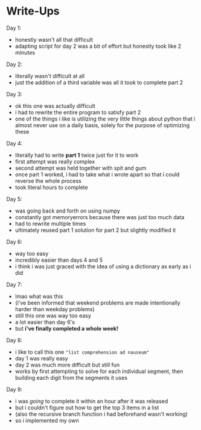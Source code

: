 # Write-Ups

Day 1:

- honestly wasn't all that difficult
- adapting script for day 2 was a bit of effort but honestly took like 2 minutes

Day 2:

- literally wasn't difficult at all
- just the addition of a third variable was all it took to complete part 2

Day 3:

- ok this one was actually difficult
- i had to rewrite the entire program to satisfy part 2
- one of the things i like is utilizing the very little things about python that i almost never use on a daily basis, solely for the purpose of optimizing these

Day 4:

- literally had to write **part 1** twice just for it to work
- first attempt was really complex
- second attempt was held together with spit and gum
- once part 1 worked, i had to take what i wrote apart so that i could reverse the whole process
- took literal hours to complete

Day 5:

- was going back and forth on using numpy
- constantly got memoryerrors because there was just too much data
- had to rewrite multiple times
- ultimately reused part 1 solution for part 2 but slightly modified it

Day 6:

- way too easy
- incredibly easier than days 4 and 5
- i think i was just graced with the idea of using a dictionary as early as i did

Day 7:

- lmao what was this
- (i've been informed that weekend problems are made intentionally harder than weekday problems)
- still this one was way too easy
- a lot easier than day 6's
- but **i've finally completed a whole week!**

Day 8:

- i like to call this one `"list comprehension ad nauseum"`
- day 1 was really easy
- day 2 was much more difficult but still fun
- works by first attempting to solve for each individual segment, then building each digit from the segments it uses

Day 9:

- i was _going_ to complete it within an hour after it was released
- but i couldn't figure out how to get the top 3 items in a list
- (also the recursive branch function i had beforehand wasn't working)
- so i implemented my own
